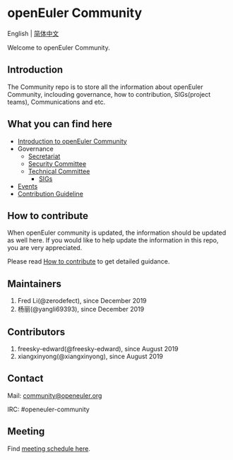 # openEuler Community
English | [简体中文](./README_cn.md)

Welcome to openEuler Community.


## Introduction

The Community repo is to store all the information about openEuler Community, inclouding governance, how to contribution, SIGs(project teams), Communications and etc. 

## What you can find here

- [Introduction to openEuler Community](/en/governance)
- Governance
    - [Secretariat](/en/secretariat)
    - [Security Committee](/zh/security-committee)
    - [Technical Committee](/en/security-committee)
        - [SIGs](https://openeuler.org/en/sig.html)
- [Events](https://openeuler.org/en/events.html)
- [Contribution Guideline](https://openeuler.org/en/developer.html)



## How to contribute

When openEuler community is updated, the information should be updated as well here. If you would like to help update the information in this repo, you are very appreciated. 

Please read [How to contribute](CONTRIBUTING.md) to get detailed guidance.

## Maintainers

1. Fred Li(@zerodefect), since December 2019
2. 杨丽(@yangli69393), since December 2019

## Contributors

1. freesky-edward(@freesky-edward), since August 2019
2. xiangxinyong(@xiangxinyong), since August 2019

## Contact

Mail: community@openeuler.org

IRC: #openeuler-community

## Meeting

Find [meeting schedule here](/meeting_records/README.md).
